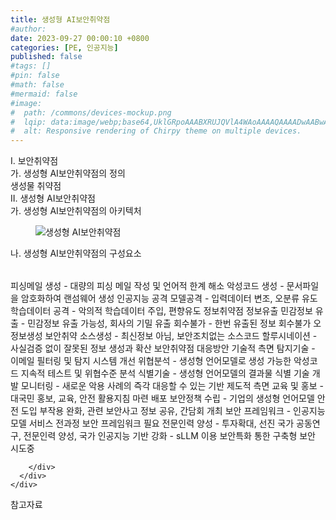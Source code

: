 ```yaml
---
title: 생성형 AI보안취약점
#author: 
date: 2023-09-27 00:00:10 +0800
categories: [PE, 인공지능]
published: false
#tags: []
#pin: false
#math: false
#mermaid: false
#image:
#  path: /commons/devices-mockup.png
#  lqip: data:image/webp;base64,UklGRpoAAABXRUJQVlA4WAoAAAAQAAAADwAABwAAQUxQSDIAAAARL0AmbZurmr57yyIiqE8oiG0bejIYEQTgqiDA9vqnsUSI6H+oAERp2HZ65qP/VIAWAFZQOCBCAAAA8AEAnQEqEAAIAAVAfCWkAALp8sF8rgRgAP7o9FDvMCkMde9PK7euH5M1m6VWoDXf2FkP3BqV0ZYbO6NA/VFIAAAA
#  alt: Responsive rendering of Chirpy theme on multiple devices.
---
```


<div class="post-wrap">
  <div class="para">
    <div class="para-title">
      I. 보안취약점
    </div>
    <div class="para-cntnt">
      <div class="para">
        <div class="para-title">
          가. 생성형 AI보안취약점의 정의
        </div>
        <div class="para-cntnt">
            생성물 취약점
        </div>
      </div>
    </div>
  </div>
  
  <div class="para">
    <div class="para-title">
      II. 생성형 AI보안취약점
    </div>
    <div class="para-cntnt">
      <div class="para">
        <div class="para-title">
          가. 생성형 AI보안취약점의 아키텍처
        </div>
        <div class="para-cntnt">
          <figure class="post-figure">
            <img src="/assets/img/posts/생성형-AI보안취약점.png" alt="생성형 AI보안취약점">
<!--            <figcaption>Source: Unveiling the Metaverse: Exploring Emerging Trends, Multifaceted Perspectives, and Future Challenges</figcaption>-->
          </figure>
        </div>
      </div>
      <div class="para">
        <div class="para-title">
          나. 생성형 AI보안취약점의 구성요소
        </div>
        <div class="para-cntnt">
          <table class="post-table">
          </table>
              피싱메일 생성 - 대량의 피싱 메일 작성 및 언어적 한계 해소
    악성코드 생성 - 문서파일을 암호화하여 랜섬웨어 생성
  인공지능 공격
    모델공격 - 입력데이터 변조, 오분류 유도
    학습데이터 공격 - 악의적 학습데이터 주입, 편향유도
정보취약점
  정보유출
    민감정보 유출 - 민감정보 유출 가능성, 회사의 기밀 유출
    회수불가 - 한번 유출된 정보 회수불가
  오정보생성
    보안취약 소스생성 - 최신정보 아님, 보안조치없는 소스코드
    할루시네이션 - 사실검증 없이 잘못된 정보 생성과 확산
보안취약점 대응방안
  기술적 측면
    탐지기술 - 이메일 필터링 및 탐지 시스템 개선
    위협분석 - 생성형 언어모델로 생성 가능한 악성코드 지속적 테스트 및 위협수준 분석
    식별기술 - 생성형 언어모델의 결과물 식별 기술 개발
    모니터링 - 새로운 악용 사례의 즉각 대응할 수 있는 기반
  제도적 측면
    교육 및 홍보 - 대국민 홍보, 교육, 안전 활용지침 마련 배포
    보안정책 수립 - 기업의 생성형 언어모델 안전 도입 부작용 완화, 관련 보안사고 정보 공유, 간담회 개최
    보안 프레임워크 - 인공지능 모델 서비스 전과정 보안 프레임워크 필요
    전문인력 양성 - 투자확대, 선진 국가 공동연구, 전문인력 양성, 국가 인공지능 기반 강화
- sLLM 이용 보안특화 통한 구축형 보안 시도중

        </div>
      </div>
    </div>
  </div>

  <div class="refr-wrap">
    <div class="refr-title">
        참고자료
    </div>
    <ol class="refr-list">
    <!--    <li>(나현식, 최대선) <a target="_blank" href="https://scienceon.kisti.re.kr/commons/util/originalView.do?cn=JAKO202225948430499&oCn=JAKO202225948430499&dbt=JAKO&journal=NJOU00291864">메타버스 보안 위협 요소 및 대응 방안 검토</a></li>-->
    <!--    <li>(M. Uddin, S. Manickam, H. Ullah, M. Obaidat and A. Dandoush) <a target="_blank" href="https://ieeexplore.ieee.org/abstract/document/10138386">Unveiling the Metaverse: Exploring Emerging Trends, Multifaceted Perspectives, and Future Challenges</a></li>-->
    </ol>
  </div>
</div>
